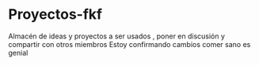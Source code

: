 # Proyectos-fkf
Almacén de ideas y proyectos a ser usados , poner en discusión y compartir con otros miembros 
Estoy confirmando cambios comer sano es genial
